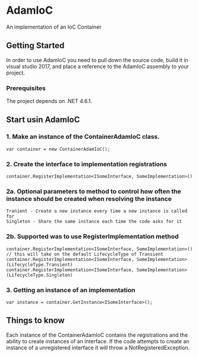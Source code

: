 # AdamIoC
An implementation of an IoC Container

## Getting Started
In order to use AdamIoC you need to pull down the source code, build it in visual studio 2017, and place a reference to the AdamIoC assembly to your project.

### Prerequisites 
The project depends on .NET 4.6.1.

## Start usin AdamIoC

### 1. Make an instance of the ContainerAdamIoC class.
```
var container = new ContainerAdamIoC();
```

### 2. Create the interface to implementation registrations
```
container.RegisterImplementation<ISomeInterface, SomeImplementation>()
```

### 2a. Optional parameters to method to control how often the instance should be created when resolving the instance
```
Tranient - Create a new instance every time a new instance is called for
Singleton - Share the same instance each time the code asks for it
```
### 2b. Supported was to use RegisterImplementation method
```
container.RegisterImplementation<ISomeInterface, SomeImplementation>() // this will take on the default LifecycleType of Transient
container.RegisterImplementation<ISomeInterface, SomeImplementation>(LifecycleType.Transient)
container.RegisterImplementation<ISomeInterface, SomeImplementation>(LifecycleType.Singleton)
```

### 3. Getting an instance of an implementation
```
var instance = container.GetInstance<ISomeInterface>();
```

## Things to know
Each instance of the ContainerAdamIoC contains the registrations and the ability to create instances of an interface. If the code attempts to create an instance of a unregistered interface it will throw a NotRegisteredException.
